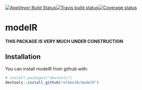 [![AppVeyor Build Status](https://ci.appveyor.com/api/projects/status/github/elben10/modelR?branch=master&svg=true)](https://ci.appveyor.com/project/elben10/modelR)[![Travis build status](https://travis-ci.org/elben10/modelR.svg?branch=master)](https://travis-ci.org/elben10/modelR)[![Coverage status](https://codecov.io/gh/elben10/modelR/branch/master/graph/badge.svg)](https://codecov.io/github/elben10/modelR?branch=master)

# modelR

__THIS PACKAGE IS VERY MUCH UNDER CONSTRUCTION__

## Installation

You can install modelR from github with:


``` r
# install.packages("devtools")
devtools::install_github("elben10/modelR")
```

